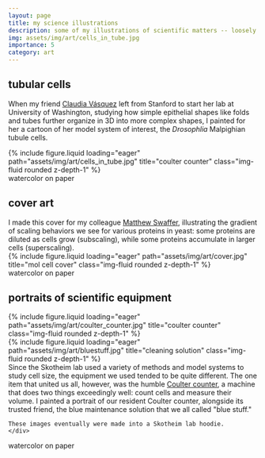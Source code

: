 ```yaml
---
layout: page
title: my science illustrations
description: some of my illustrations of scientific matters -- loosely defined.
img: assets/img/art/cells_in_tube.jpg
importance: 5
category: art
---
```


## tubular cells
When my friend <a href="https://sites.uw.edu/vasquezlab/">Claudia Vásquez</a> left from Stanford
to start her lab at University of Washington, studying how simple epithelial shapes like
folds and tubes further organize in 3D into more complex shapes, I painted for her a cartoon of her
model system of interest, the <i>Drosophlia</i> Malpighian tubule cells.
<div class="row">
    <div class="col" mt-3 mt-md-0>
    </div>
    <div class="col-6" mt-3 mt-md-0>
        {% include figure.liquid loading="eager" path="assets/img/art/cells_in_tube.jpg" title="coulter counter" class="img-fluid rounded z-depth-1" %}
    </div>
    <div class="col" mt-3 mt-md-0>
    </div>
</div>
<div class="caption"> watercolor on paper </div>

## cover art

<div class="row">
    <div class="col-sm mt-3 mt-md-0">
      I made this cover for my colleague <a href="https://swafferlab.co.uk/">Matthew Swaffer</a>, illustrating
      the gradient of scaling behaviors we see for various proteins in yeast: some proteins are diluted
      as cells grow (subscaling), while some proteins accumulate in larger cells (superscaling).
    </div>
    <div class="col-sm mt-3 mt-md-0">
        {% include figure.liquid loading="eager" path="assets/img/art/cover.jpg" title="mol cell cover" class="img-fluid rounded z-depth-1" %}
    </div>
</div>
<div class="caption"> watercolor on paper </div>


## portraits of scientific equipment

<div class="row">
    <div class="col-sm-3 mt-3 mt-md-0">
        {% include figure.liquid loading="eager" path="assets/img/art/coulter_counter.jpg" title="coulter counter" class="img-fluid rounded z-depth-1" %}
    </div>
    <div class="col-sm-2 mt-3 mt-md-0">
        {% include figure.liquid loading="eager" path="assets/img/art/bluestuff.jpg" title="cleaning solution" class="img-fluid rounded z-depth-1" %}
    </div>
    <div class="col-sm-5 mt-3 mt-md-0">
    Since the Skotheim lab used a variety of methods and model systems to study cell size,
    the equipment we used tended to be quite different. The one
    item that united us all, however, was the humble
    <a href="https://en.wikipedia.org/wiki/Coulter_counter">Coulter counter</a>, a machine
    that does two things exceedingly well: count cells and measure their volume. I painted
    a portrait of our resident Coulter counter, alongside its trusted friend, the blue
    maintenance solution that we all called "blue stuff."

    These images eventually were made into a Skotheim lab hoodie.
    </div>
</div>
<div class="caption"> watercolor on paper </div>
